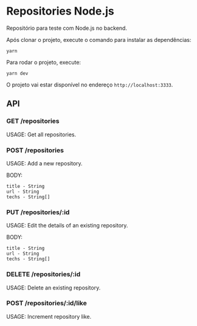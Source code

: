 # Repositories Node.js

Repositório para teste com Node.js no backend.

Após clonar o projeto, execute o comando para instalar as dependências:

```
yarn
```

Para rodar o projeto, execute:

```
yarn dev
```

O projeto vai estar disponível no endereço `http://localhost:3333`.

## API

### GET /repositories

USAGE: Get all repositories.

### POST /repositories

USAGE: Add a new repository.

BODY:

```
title - String
url - String
techs - String[]
```

### PUT /repositories/:id

USAGE: Edit the details of an existing repository.

BODY:

```
title - String
url - String
techs - String[]
```

### DELETE /repositories/:id

USAGE: Delete an existing repository.

### POST /repositories/:id/like

USAGE: Increment repository like.
